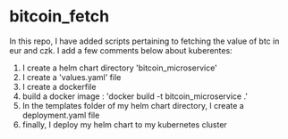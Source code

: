 # bitcoin_fetch

In this repo, I have added scripts pertaining to fetching the value of btc in eur and czk. I add a few comments below about kuberentes:

1) I create a helm chart directory 'bitcoin_microservice'
2) I create a 'values.yaml' file
3) I create a dockerfile
4) build a docker image : 'docker build -t bitcoin_microservice .'
5) In the templates folder of my helm chart directory, I create a deployment.yaml file
6) finally, I deploy my helm chart to my kubernetes cluster
